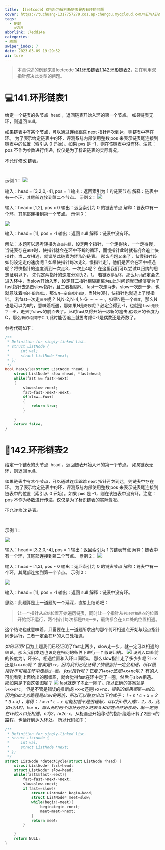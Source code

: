 ```yaml
---
title: 【leetcode】双指针巧解判断链表是否有环的问题
cover: https://tuchuang-1317757279.cos.ap-chengdu.myqcloud.com/%E7%AE%97%E6%B3%95.png
tags:
  - 刷题
  - c语言
abbrlink: 17edd14a
categories: 
- 刷题
swiper_index: 7
date: 2023-03-09 19:29:52
ai: ture
---
```

> 本章讲述的例题来自leetcode [141.环形链表1](https://leetcode.cn/problems/linked-list-cycle/description/),[142.环形链表2](https://leetcode.cn/problems/linked-list-cycle-ii/description/)，旨在利用双指针解决此类型的问题。


# 💻141.环形链表1
给定一个链表的头节点  head ，返回链表开始入环的第一个节点。 如果链表无环，则返回 null。

如果链表中有某个节点，可以通过连续跟踪 next 指针再次到达，则链表中存在环。 为了表示给定链表中的环，评测系统内部使用整数 pos 来表示链表尾连接到链表中的位置（索引从 0 开始）。如果 pos 是 -1，则在该链表中没有环。注意：pos 不作为参数进行传递，仅仅是为了标识链表的实际情况。

不允许修改 链表。

 

示例 1：
<img src='https://assets.leetcode.com/uploads/2018/12/07/circularlinkedlist.png'>


输入：head = [3,2,0,-4], pos = 1
输出：返回索引为 1 的链表节点
解释：链表中有一个环，其尾部连接到第二个节点。
示例 2：
<img src='https://assets.leetcode-cn.com/aliyun-lc-upload/uploads/2018/12/07/circularlinkedlist_test2.png'>


输入：head = [1,2], pos = 0
输出：返回索引为 0 的链表节点
解释：链表中有一个环，其尾部连接到第一个节点。
示例 3：

<img src='https://assets.leetcode-cn.com/aliyun-lc-upload/uploads/2018/12/07/circularlinkedlist_test3.png'>

输入：head = [1], pos = -1
输出：返回 null
解释：链表中没有环。


解法：本题可以思考转换为`追击问题`，设定两个指针，一个走得快，一个走得慢，当链表存在`闭环`时，快指针就会在环中不断的循环，而慢指针此时就有机会追上快指针。当二者相遇，就证明此链表为环形的链表。
那么问题又来了，快慢指针该如何设定走的速度呢？如果快指针每次走2，慢指针走1，他们是否会在环中相遇呢？将快指针的速度调到一次走3，一次走4呢？
在这里我们可以尝试以归纳的思想证明以下。
先假定两指针的速度分别为2，1。
若链表`存在环`，那么fast必定会先进入环中，当slow开始入环，设定其二指针相隔距离为`N`,此时问题就已经演变为了fast指针去追击slow指针，且二者相隔N。
fast一次走两步，slow一次走一步，也就意味着`N会不断的减1`，那么`N一定会减小到0`，当N为0时，快指针也就追上了慢指针。
若fast一次走`三步`呢？
N,N-2,N-4,N-6··············，如果N是一个`偶数`，那么N也是可以为0的，意味着相遇，那如果N是`奇数`呢？必定会得到-1，也就是`fast走快了一步`，走到了slow的前面去了。此时fast又得开始一段新的追击,假设环的长度为C，那么`新的N就等于C-1`,此时能否追上就要考虑C-1是偶数还是奇数了。

参考代码如下：
```c
/**
 * Definition for singly-linked list.
 * struct ListNode {
 *     int val;
 *     struct ListNode *next;
 * };
 */
bool hasCycle(struct ListNode *head) {
    struct ListNode* slow =head, *fast=head;
    while(fast && fast->next)
    {
        slow=slow->next;
        fast=fast->next->next;
        if(slow==fast)
        {
            return true;
        }
        
    }
    return false;
}
```

# 🎥142.环形链表2
给定一个链表的头节点  head ，返回链表开始入环的第一个节点。 如果链表无环，则返回 null。

如果链表中有某个节点，可以通过连续跟踪 next 指针再次到达，则链表中存在环。 为了表示给定链表中的环，评测系统内部使用整数 pos 来表示链表尾连接到链表中的位置（索引从 0 开始）。如果 pos 是 -1，则在该链表中没有环。注意：pos 不作为参数进行传递，仅仅是为了标识链表的实际情况。

不允许修改 链表。

 

示例 1：

<img src='https://assets.leetcode.com/uploads/2018/12/07/circularlinkedlist.png'>

输入：head = [3,2,0,-4], pos = 1
输出：返回索引为 1 的链表节点
解释：链表中有一个环，其尾部连接到第二个节点。
示例 2：
<img src='https://assets.leetcode-cn.com/aliyun-lc-upload/uploads/2018/12/07/circularlinkedlist_test2.png'>


输入：head = [1,2], pos = 0
输出：返回索引为 0 的链表节点
解释：链表中有一个环，其尾部连接到第一个节点。
示例 3：

<img src='https://assets.leetcode-cn.com/aliyun-lc-upload/uploads/2018/12/07/circularlinkedlist_test3.png'>

输入：head = [1], pos = -1
输出：返回 null
解释：链表中没有环。

思路：此题算是上一道题的一个延深，直接上结论吧：
> 让一个指针从`起始`位置开始遍历链表，同时让一个指针从`判环时相遇点`的位置开始绕环运行，两个指针每次都是`只走一步`，最终都会在`入口`处的位置相遇。

这个结论也就意味着，只需要在上一道题所求出的那个判环相遇点开始与起点指针同步运行，二者一定会在环的入口处相遇。

  *如何证明?*
因为上题我们已经证明了fast走两步，slow走一步，就一定可以相遇的结论，那么我们本题也设定在相同的条件下进行一个假设归纳。
<img src='https://imgbed.link/file/18235'>
设到入口处前的长度为l，环长c，相遇位置和入环口间距x。
那么slow指针走了多少步呢？l+x还是l+x+n*c呢？
答案是`l+x`，因为我们已经证得了快慢指针一定会相遇，所以慢指针不可能在环中走`超过一圈`。
fast指针呢？它走了l+x+c还是l+x+n*c呢？
有的人可能看到上面给出的那幅图，就会觉得fast在环中走了一圈，然后与slow相遇。
那如果是下面这张图呢？
<img src='https://imgbed.link/file/18236'>
fast就走了不止一圈了。所以正确的答案就是`l+x+n*c`。
但是不管是错误的推断成l+x+c还是l+x+n*c，得到的结果都是`一致`的。
因为fast走的路程是slow的两倍，所以可以联立出以下的式子：
$l+n*c+x=2*(l+x)$ ，解得： $l=n*c-x$
可能初看不是很理解，可以将n带入成1，2，3，比如n为1时，l=c-x，那么此时两个指针分别从链表头和相遇点开始移动，就一定能在环的入口处相遇。n为2，l=2*c-x，从相遇点开始移动的指针绕着环转了2圈-x的路程，也恰好到达入环处。
所以代码如下：
```c
/**
 * Definition for singly-linked list.
 * struct ListNode {
 *     int val;
 *     struct ListNode *next;
 * };
 */
struct ListNode *detectCycle(struct ListNode *head) {
    struct ListNode* fast=head;
    struct ListNode* slow=head;
    while(fast&&fast->next){
        fast=fast->next->next;
        slow=slow->next;
        if(fast==slow){
            struct ListNode* begin=head;
            struct ListNode* meet=slow;
            while(begin!=meet){
                begin=begin->next;
                meet=meet->next;
            }
            return meet;
        }

    }
    return NULL;
}
```

